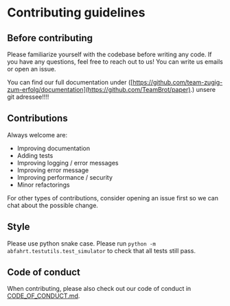 # Contributing guidelines

## Before contributing

Please familiarize yourself with the codebase before writing any code. If you have any questions, feel free to reach out to us! You can write us emails or open an issue.

You can find our full documentation under ([https://github.com/team-zugig-zum-erfolg/documentation](https://github.com/TeamBrot/paper).) unsere git adressee!!!!

## Contributions

Always welcome are:

- Improving documentation
- Adding tests
- Improving logging / error messages
- Improving error message
- Improving performance / security
- Minor refactorings

For other types of contributions, consider opening an issue first so we can chat about the possible change.

## Style

Please use python snake case. Please run `python -m abfahrt.testutils.test_simulator` to check that all tests still pass.

## Code of conduct

When contributing, please also check out our code of conduct in [CODE_OF_CONDUCT.md](CODE_OF_CONDUCT.md).

